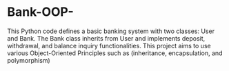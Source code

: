 # Bank-OOP-
 This Python code defines a basic banking system with two classes: User and Bank. The Bank class inherits from User and implements deposit, withdrawal, and balance inquiry functionalities. This project aims to use various Object-Oriented Principles such as (inheritance, encapsulation, and polymorphism)
